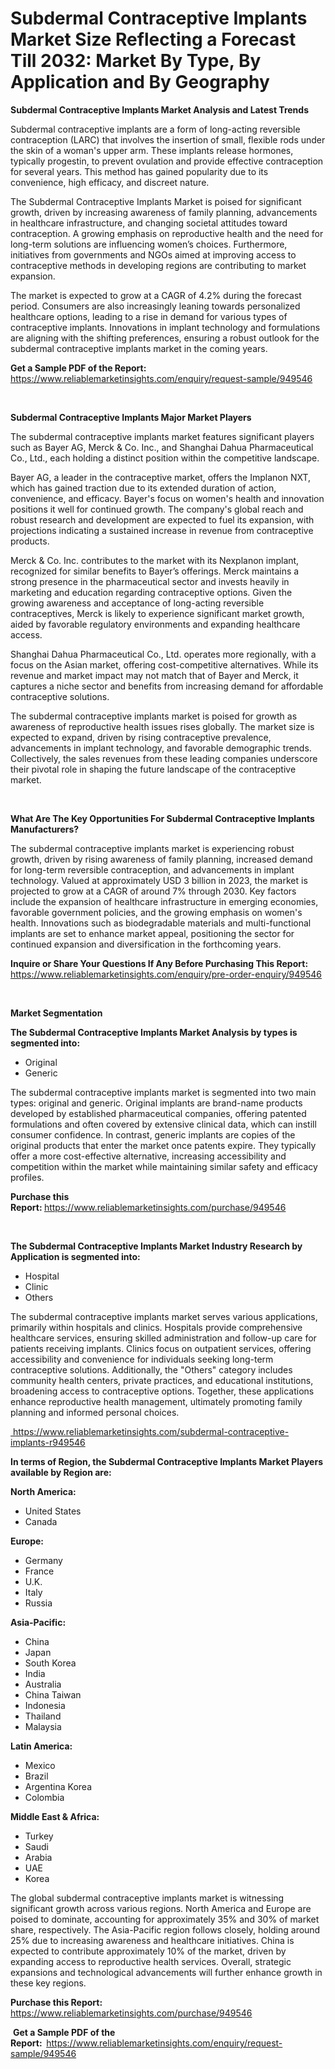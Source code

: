 <p><h1>Subdermal Contraceptive Implants Market Size Reflecting a Forecast Till 2032: Market By Type, By Application and By Geography</h1></p><p><strong>Subdermal Contraceptive Implants Market Analysis and Latest Trends</strong></p>
<p><p>Subdermal contraceptive implants are a form of long-acting reversible contraception (LARC) that involves the insertion of small, flexible rods under the skin of a woman's upper arm. These implants release hormones, typically progestin, to prevent ovulation and provide effective contraception for several years. This method has gained popularity due to its convenience, high efficacy, and discreet nature.</p><p>The Subdermal Contraceptive Implants Market is poised for significant growth, driven by increasing awareness of family planning, advancements in healthcare infrastructure, and changing societal attitudes toward contraception. A growing emphasis on reproductive health and the need for long-term solutions are influencing women’s choices. Furthermore, initiatives from governments and NGOs aimed at improving access to contraceptive methods in developing regions are contributing to market expansion.</p><p>The market is expected to grow at a CAGR of 4.2% during the forecast period. Consumers are also increasingly leaning towards personalized healthcare options, leading to a rise in demand for various types of contraceptive implants. Innovations in implant technology and formulations are aligning with the shifting preferences, ensuring a robust outlook for the subdermal contraceptive implants market in the coming years.</p></p>
<p><strong>Get a Sample PDF of the Report:&nbsp;</strong> <a href="https://www.reliablemarketinsights.com/enquiry/request-sample/949546?utm_campaign=2280&utm_medium=2&utm_source=Github&utm_content=ia&utm_term=17042025&utm_id=subdermal-contraceptive-implants">https://www.reliablemarketinsights.com/enquiry/request-sample/949546</a></p>
<p>&nbsp;</p>
<p><strong>Subdermal Contraceptive Implants Major Market Players</strong></p>
<p><p>The subdermal contraceptive implants market features significant players such as Bayer AG, Merck & Co. Inc., and Shanghai Dahua Pharmaceutical Co., Ltd., each holding a distinct position within the competitive landscape. </p><p>Bayer AG, a leader in the contraceptive market, offers the Implanon NXT, which has gained traction due to its extended duration of action, convenience, and efficacy. Bayer's focus on women's health and innovation positions it well for continued growth. The company's global reach and robust research and development are expected to fuel its expansion, with projections indicating a sustained increase in revenue from contraceptive products.</p><p>Merck & Co. Inc. contributes to the market with its Nexplanon implant, recognized for similar benefits to Bayer’s offerings. Merck maintains a strong presence in the pharmaceutical sector and invests heavily in marketing and education regarding contraceptive options. Given the growing awareness and acceptance of long-acting reversible contraceptives, Merck is likely to experience significant market growth, aided by favorable regulatory environments and expanding healthcare access.</p><p>Shanghai Dahua Pharmaceutical Co., Ltd. operates more regionally, with a focus on the Asian market, offering cost-competitive alternatives. While its revenue and market impact may not match that of Bayer and Merck, it captures a niche sector and benefits from increasing demand for affordable contraceptive solutions.</p><p>The subdermal contraceptive implants market is poised for growth as awareness of reproductive health issues rises globally. The market size is expected to expand, driven by rising contraceptive prevalence, advancements in implant technology, and favorable demographic trends. Collectively, the sales revenues from these leading companies underscore their pivotal role in shaping the future landscape of the contraceptive market.</p></p>
<p>&nbsp;</p>
<p><strong>What Are The Key Opportunities For Subdermal Contraceptive Implants Manufacturers?</strong></p>
<p><p>The subdermal contraceptive implants market is experiencing robust growth, driven by rising awareness of family planning, increased demand for long-term reversible contraception, and advancements in implant technology. Valued at approximately USD 3 billion in 2023, the market is projected to grow at a CAGR of around 7% through 2030. Key factors include the expansion of healthcare infrastructure in emerging economies, favorable government policies, and the growing emphasis on women's health. Innovations such as biodegradable materials and multi-functional implants are set to enhance market appeal, positioning the sector for continued expansion and diversification in the forthcoming years.</p></p>
<p><strong>Inquire or Share Your Questions If Any Before Purchasing This Report:</strong> <a href="https://www.reliablemarketinsights.com/enquiry/pre-order-enquiry/949546?utm_campaign=2280&utm_medium=2&utm_source=Github&utm_content=ia&utm_term=17042025&utm_id=subdermal-contraceptive-implants">https://www.reliablemarketinsights.com/enquiry/pre-order-enquiry/949546</a></p>
<p>&nbsp;</p>
<p><strong>Market Segmentation</strong></p>
<p><strong>The Subdermal Contraceptive Implants Market Analysis by types is segmented into:</strong></p>
<p><ul><li>Original</li><li>Generic</li></ul></p>
<p><p>The subdermal contraceptive implants market is segmented into two main types: original and generic. Original implants are brand-name products developed by established pharmaceutical companies, offering patented formulations and often covered by extensive clinical data, which can instill consumer confidence. In contrast, generic implants are copies of the original products that enter the market once patents expire. They typically offer a more cost-effective alternative, increasing accessibility and competition within the market while maintaining similar safety and efficacy profiles.</p></p>
<p><strong>Purchase this Report:&nbsp;</strong><a href="https://www.reliablemarketinsights.com/purchase/949546?utm_campaign=2280&utm_medium=2&utm_source=Github&utm_content=ia&utm_term=17042025&utm_id=subdermal-contraceptive-implants">https://www.reliablemarketinsights.com/purchase/949546</a></p>
<p>&nbsp;</p>
<p><strong>The Subdermal Contraceptive Implants Market Industry Research by Application is segmented into:</strong></p>
<p><ul><li>Hospital</li><li>Clinic</li><li>Others</li></ul></p>
<p><p>The subdermal contraceptive implants market serves various applications, primarily within hospitals and clinics. Hospitals provide comprehensive healthcare services, ensuring skilled administration and follow-up care for patients receiving implants. Clinics focus on outpatient services, offering accessibility and convenience for individuals seeking long-term contraceptive solutions. Additionally, the "Others" category includes community health centers, private practices, and educational institutions, broadening access to contraceptive options. Together, these applications enhance reproductive health management, ultimately promoting family planning and informed personal choices.</p></p>
<p><a href="https://www.reliablemarketinsights.com/subdermal-contraceptive-implants-r949546?utm_campaign=2280&utm_medium=2&utm_source=Github&utm_content=ia&utm_term=17042025&utm_id=subdermal-contraceptive-implants">&nbsp;https://www.reliablemarketinsights.com/subdermal-contraceptive-implants-r949546</a></p>
<p><strong>In terms of Region, the Subdermal Contraceptive Implants Market Players available by Region are:</strong></p>
<p>
    <p> <strong> North America: </strong>
        <ul>
            <li>United States</li>
            <li>Canada</li>
        </ul>
        </p> 
    <p> <strong> Europe: </strong>
        <ul>
            <li>Germany</li>
            <li>France</li>
            <li>U.K.</li>
            <li>Italy</li>
            <li>Russia</li>
        </ul>
        </p> 
    <p> <strong> Asia-Pacific: </strong>
        <ul>
            <li>China</li>
            <li>Japan</li>
            <li>South Korea</li>
            <li>India</li>
            <li>Australia</li>
            <li>China Taiwan</li>
            <li>Indonesia</li>
            <li>Thailand</li>
            <li>Malaysia</li>
        </ul>
        </p> 
    <p> <strong> Latin America: </strong>
        <ul>
            <li>Mexico</li>
            <li>Brazil</li>
            <li>Argentina Korea</li>
            <li>Colombia</li>
        </ul>
        </p> 
    <p> <strong> Middle East & Africa: </strong>
        <ul>
            <li>Turkey</li>
            <li>Saudi</li>
            <li>Arabia</li>
            <li>UAE</li>
            <li>Korea</li>
        </ul>
    </p>
    </p>
<p><p>The global subdermal contraceptive implants market is witnessing significant growth across various regions. North America and Europe are poised to dominate, accounting for approximately 35% and 30% of market share, respectively. The Asia-Pacific region follows closely, holding around 25% due to increasing awareness and healthcare initiatives. China is expected to contribute approximately 10% of the market, driven by expanding access to reproductive health services. Overall, strategic expansions and technological advancements will further enhance growth in these key regions.</p></p>
<p><strong>Purchase this Report: </strong><a href="https://www.reliablemarketinsights.com/purchase/949546?utm_campaign=2280&utm_medium=2&utm_source=Github&utm_content=ia&utm_term=17042025&utm_id=subdermal-contraceptive-implants">https://www.reliablemarketinsights.com/purchase/949546</a></p>
<p>&nbsp;<strong>Get a Sample PDF of the Report:&nbsp;&nbsp;</strong><a href="https://www.reliablemarketinsights.com/enquiry/request-sample/949546?utm_campaign=2280&utm_medium=2&utm_source=Github&utm_content=ia&utm_term=17042025&utm_id=subdermal-contraceptive-implants">https://www.reliablemarketinsights.com/enquiry/request-sample/949546</a></p>
<p><strong></strong></p>
<p><p></p><p></p><p></p></p>